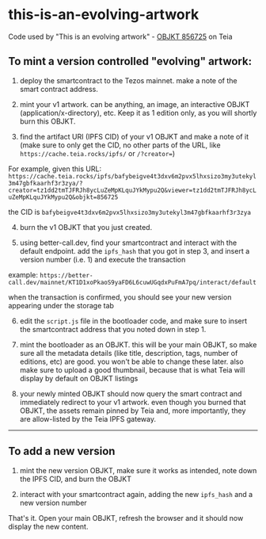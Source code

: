 # this-is-an-evolving-artwork
Code used by "This is an evolving artwork" - [OBJKT 856725](https://teia.art/objkt/856725) on Teia


## To mint a version controlled "evolving" artwork:

1. deploy the smartcontract to the Tezos mainnet. make a note of the smart contract address.

2. mint your v1 artwork. can be anything, an image, an interactive OBJKT (application/x-directory), etc.
Keep it as 1 edition only, as you will shortly burn this OBJKT.

3. find the artifact URI (IPFS CID) of your v1 OBJKT and make a note of it (make sure to only get the CID, no other parts of the URL, like `https://cache.teia.rocks/ipfs/` or `/?creator=`)

For example, given this URL: `https://cache.teia.rocks/ipfs/bafybeigve4t3dxv6m2pvx5lhxsizo3my3utekyl3m47gbfkaarhf3r3zya/?creator=tz1dd2tmTJFRJh8ycLuZeMpKLquJYkMypu2Q&viewer=tz1dd2tmTJFRJh8ycLuZeMpKLquJYkMypu2Q&objkt=856725`

the CID is `bafybeigve4t3dxv6m2pvx5lhxsizo3my3utekyl3m47gbfkaarhf3r3zya`

4. burn the v1 OBJKT that you just created.

5. using better-call.dev, find your smartcontract and interact with the default endpoint. add the `ipfs_hash` that you got in step 3, and insert a version number (i.e. 1) and execute the transaction

example: `https://better-call.dev/mainnet/KT1D1xoPkaoS9yaFD6L6cuwUGqdxPuFmA7pq/interact/default`

when the transaction is confirmed, you should see your new version appearing under the storage tab

6. edit the `script.js` file in the bootloader code, and make sure to insert the smartcontract address that you noted down in step 1.

7. mint the bootloader as an OBJKT. this will be your main OBJKT, so make sure all the metadata details (like title, description, tags, number of editions, etc) are good. you won't be able to change these later. also make sure to upload a good thumbnail, because that is what Teia will display by default on OBJKT listings

8. your newly minted OBJKT should now query the smart contract and immediately redirect to your v1 artwork. even though you burned that OBJKT, the assets remain pinned by Teia and, more importantly, they are allow-listed by the Teia IPFS gateway.

----

## To add a new version

1. mint the new version OBJKT, make sure it works as intended, note down the IPFS CID, and burn the OBJKT

2. interact with your smartcontract again, adding the new `ipfs_hash` and a new version number

That's it. Open your main OBJKT, refresh the browser and it should now display the new content.
